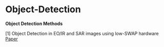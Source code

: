 # Object-Detection
**Object Detection Methods**

[1] Object Detection in EO/IR and SAR images using low-SWAP hardware [Paper](https://ieeexplore.ieee.org/stamp/stamp.jsp?arnumber=9541497)
